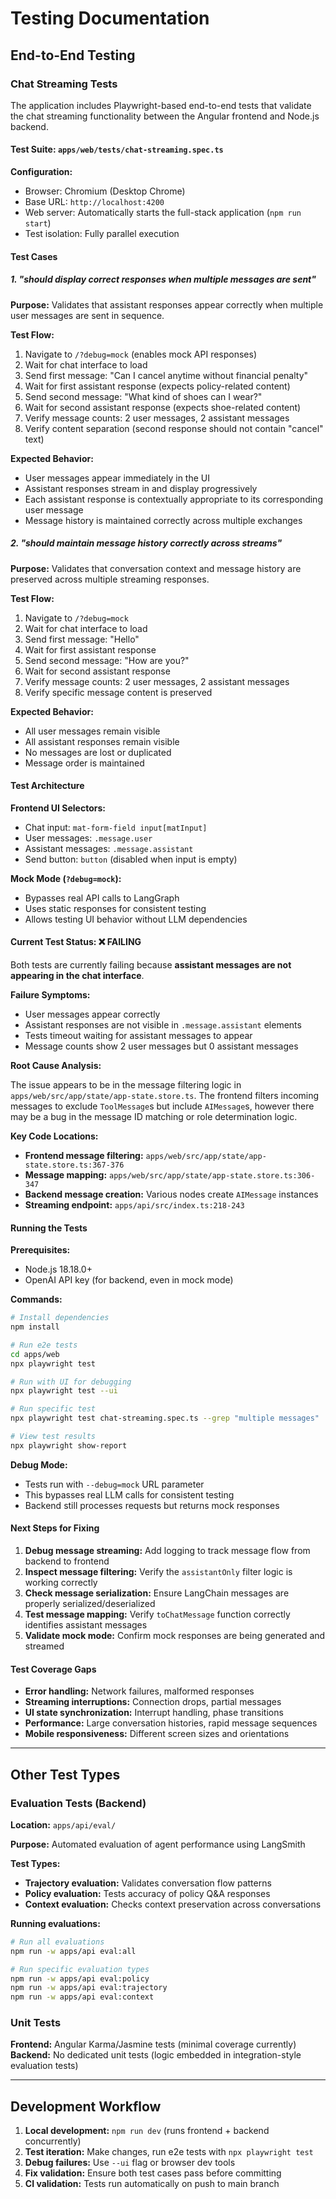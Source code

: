 # Testing Documentation

## End-to-End Testing

### Chat Streaming Tests

The application includes Playwright-based end-to-end tests that validate the chat streaming functionality between the Angular frontend and Node.js backend.

#### Test Suite: `apps/web/tests/chat-streaming.spec.ts`

**Configuration:**
- Browser: Chromium (Desktop Chrome)
- Base URL: `http://localhost:4200`
- Web server: Automatically starts the full-stack application (`npm run start`)
- Test isolation: Fully parallel execution

#### Test Cases

##### 1. "should display correct responses when multiple messages are sent"

**Purpose:** Validates that assistant responses appear correctly when multiple user messages are sent in sequence.

**Test Flow:**
1. Navigate to `/?debug=mock` (enables mock API responses)
2. Wait for chat interface to load
3. Send first message: "Can I cancel anytime without financial penalty"
4. Wait for first assistant response (expects policy-related content)
5. Send second message: "What kind of shoes can I wear?"
6. Wait for second assistant response (expects shoe-related content)
7. Verify message counts: 2 user messages, 2 assistant messages
8. Verify content separation (second response should not contain "cancel" text)

**Expected Behavior:**
- User messages appear immediately in the UI
- Assistant responses stream in and display progressively
- Each assistant response is contextually appropriate to its corresponding user message
- Message history is maintained correctly across multiple exchanges

##### 2. "should maintain message history correctly across streams"

**Purpose:** Validates that conversation context and message history are preserved across multiple streaming responses.

**Test Flow:**
1. Navigate to `/?debug=mock`
2. Wait for chat interface to load
3. Send first message: "Hello"
4. Wait for first assistant response
5. Send second message: "How are you?"
6. Wait for second assistant response
7. Verify message counts: 2 user messages, 2 assistant messages
8. Verify specific message content is preserved

**Expected Behavior:**
- All user messages remain visible
- All assistant responses remain visible
- No messages are lost or duplicated
- Message order is maintained

#### Test Architecture

**Frontend UI Selectors:**
- Chat input: `mat-form-field input[matInput]`
- User messages: `.message.user`
- Assistant messages: `.message.assistant`
- Send button: `button` (disabled when input is empty)

**Mock Mode (`?debug=mock`):**
- Bypasses real API calls to LangGraph
- Uses static responses for consistent testing
- Allows testing UI behavior without LLM dependencies

#### Current Test Status: ❌ FAILING

Both tests are currently failing because **assistant messages are not appearing in the chat interface**.

**Failure Symptoms:**
- User messages appear correctly
- Assistant responses are not visible in `.message.assistant` elements
- Tests timeout waiting for assistant messages to appear
- Message counts show 2 user messages but 0 assistant messages

**Root Cause Analysis:**

The issue appears to be in the message filtering logic in `apps/web/src/app/state/app-state.store.ts`. The frontend filters incoming messages to exclude `ToolMessage`s but include `AIMessage`s, however there may be a bug in the message ID matching or role determination logic.

**Key Code Locations:**
- **Frontend message filtering:** `apps/web/src/app/state/app-state.store.ts:367-376`
- **Message mapping:** `apps/web/src/app/state/app-state.store.ts:306-347`
- **Backend message creation:** Various nodes create `AIMessage` instances
- **Streaming endpoint:** `apps/api/src/index.ts:218-243`

#### Running the Tests

**Prerequisites:**
- Node.js 18.18.0+
- OpenAI API key (for backend, even in mock mode)

**Commands:**
```bash
# Install dependencies
npm install

# Run e2e tests
cd apps/web
npx playwright test

# Run with UI for debugging
npx playwright test --ui

# Run specific test
npx playwright test chat-streaming.spec.ts --grep "multiple messages"

# View test results
npx playwright show-report
```

**Debug Mode:**
- Tests run with `--debug=mock` URL parameter
- This bypasses real LLM calls for consistent testing
- Backend still processes requests but returns mock responses

#### Next Steps for Fixing

1. **Debug message streaming:** Add logging to track message flow from backend to frontend
2. **Inspect message filtering:** Verify the `assistantOnly` filter logic is working correctly
3. **Check message serialization:** Ensure LangChain messages are properly serialized/deserialized
4. **Test message mapping:** Verify `toChatMessage` function correctly identifies assistant messages
5. **Validate mock mode:** Confirm mock responses are being generated and streamed

#### Test Coverage Gaps

- **Error handling:** Network failures, malformed responses
- **Streaming interruptions:** Connection drops, partial messages
- **UI state synchronization:** Interrupt handling, phase transitions
- **Performance:** Large conversation histories, rapid message sequences
- **Mobile responsiveness:** Different screen sizes and orientations

---

## Other Test Types

### Evaluation Tests (Backend)

**Location:** `apps/api/eval/`

**Purpose:** Automated evaluation of agent performance using LangSmith

**Test Types:**
- **Trajectory evaluation:** Validates conversation flow patterns
- **Policy evaluation:** Tests accuracy of policy Q&A responses
- **Context evaluation:** Checks context preservation across conversations

**Running evaluations:**
```bash
# Run all evaluations
npm run -w apps/api eval:all

# Run specific evaluation types
npm run -w apps/api eval:policy
npm run -w apps/api eval:trajectory
npm run -w apps/api eval:context
```

### Unit Tests

**Frontend:** Angular Karma/Jasmine tests (minimal coverage currently)
**Backend:** No dedicated unit tests (logic embedded in integration-style evaluation tests)

---

## Development Workflow

1. **Local development:** `npm run dev` (runs frontend + backend concurrently)
2. **Test iteration:** Make changes, run e2e tests with `npx playwright test`
3. **Debug failures:** Use `--ui` flag or browser dev tools
4. **Fix validation:** Ensure both test cases pass before committing
5. **CI validation:** Tests run automatically on push to main branch
